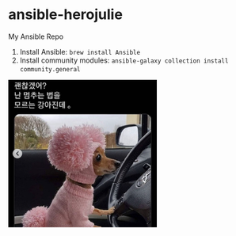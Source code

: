 # ansible-herojulie
My Ansible Repo

1. Install Ansible: `brew install Ansible`
2. Install community modules: `ansible-galaxy collection install community.general`

<img src="doc/dog.jpeg" width="300">

